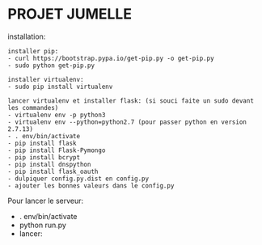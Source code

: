 # PROJET JUMELLE

installation:

	installer pip:
	- curl https://bootstrap.pypa.io/get-pip.py -o get-pip.py
	- sudo python get-pip.py

	installer virtualenv:
	- sudo pip install virtualenv

	lancer virtualenv et installer flask: (si souci faite un sudo devant les commandes)
	- virtualenv env -p python3
	- virtualenv env --python=python2.7 (pour passer python en version 2.7.13)
	- . env/bin/activate
	- pip install flask
	- pip install Flask-Pymongo
	- pip install bcrypt
	- pip install dnspython
	- pip install flask_oauth
	- dulpiquer config.py.dist en config.py
	- ajouter les bonnes valeurs dans le config.py

Pour lancer le serveur:
- . env/bin/activate
- python run.py
- lancer: 
